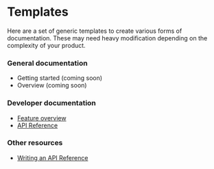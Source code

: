 # Templates

Here are a set of generic templates to create various forms of documentation. These may need heavy modification depending on the complexity of your product.


### General documentation

- Getting started (coming soon)
- Overview (coming soon)

### Developer documentation

- [Feature overview](feature-doc.md)
- [API Reference](api-doc.md)

### Other resources

- [Writing an API Reference](https://blog.readme.io/the-best-rest-api-template/)
